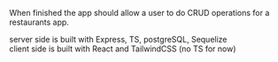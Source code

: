 When finished the app should allow a user to do CRUD operations for a restaurants app.

server side is built with Express, TS, postgreSQL, Sequelize \
client side is built with React and TailwindCSS (no TS for now)